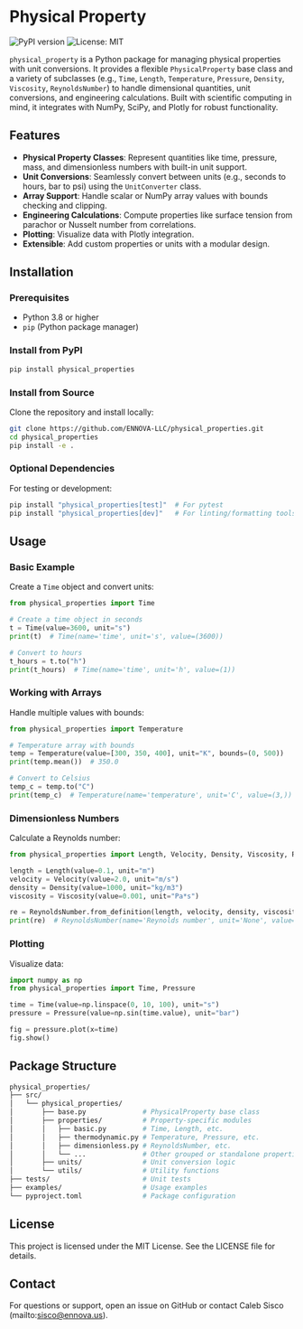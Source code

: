 # Physical Property

![PyPI version](https://badge.fury.io/py/physical-properties.svg)
![License: MIT](https://img.shields.io/badge/License-MIT-yellow.svg)

`physical_property` is a Python package for managing physical properties with unit conversions. It provides a flexible `PhysicalProperty` base class and a variety of subclasses (e.g., `Time`, `Length`, `Temperature`, `Pressure`, `Density`, `Viscosity`, `ReynoldsNumber`) to handle dimensional quantities, unit conversions, and engineering calculations. Built with scientific computing in mind, it integrates with NumPy, SciPy, and Plotly for robust functionality.

## Features

- **Physical Property Classes**: Represent quantities like time, pressure, mass, and dimensionless numbers with built-in unit support.
- **Unit Conversions**: Seamlessly convert between units (e.g., seconds to hours, bar to psi) using the `UnitConverter` class.
- **Array Support**: Handle scalar or NumPy array values with bounds checking and clipping.
- **Engineering Calculations**: Compute properties like surface tension from parachor or Nusselt number from correlations.
- **Plotting**: Visualize data with Plotly integration.
- **Extensible**: Add custom properties or units with a modular design.

## Installation

### Prerequisites

- Python 3.8 or higher
- `pip` (Python package manager)

### Install from PyPI

```bash
pip install physical_properties
```

### Install from Source

Clone the repository and install locally:

```bash
git clone https://github.com/ENNOVA-LLC/physical_properties.git
cd physical_properties
pip install -e .
```

### Optional Dependencies

For testing or development:

```bash
pip install "physical_properties[test]"  # For pytest
pip install "physical_properties[dev]"   # For linting/formatting tools
```

## Usage

### Basic Example

Create a `Time` object and convert units:

```python
from physical_properties import Time

# Create a time object in seconds
t = Time(value=3600, unit="s")
print(t)  # Time(name='time', unit='s', value=(3600))

# Convert to hours
t_hours = t.to("h")
print(t_hours)  # Time(name='time', unit='h', value=(1))
```

### Working with Arrays

Handle multiple values with bounds:

```python
from physical_properties import Temperature

# Temperature array with bounds
temp = Temperature(value=[300, 350, 400], unit="K", bounds=(0, 500))
print(temp.mean())  # 350.0

# Convert to Celsius
temp_c = temp.to("C")
print(temp_c)  # Temperature(name='temperature', unit='C', value=(3,))
```

### Dimensionless Numbers

Calculate a Reynolds number:

```python
from physical_properties import Length, Velocity, Density, Viscosity, ReynoldsNumber

length = Length(value=0.1, unit="m")
velocity = Velocity(value=2.0, unit="m/s")
density = Density(value=1000, unit="kg/m3")
viscosity = Viscosity(value=0.001, unit="Pa*s")

re = ReynoldsNumber.from_definition(length, velocity, density, viscosity)
print(re)  # ReynoldsNumber(name='Reynolds number', unit='None', value=(1,))
```

### Plotting

Visualize data:

```python
import numpy as np
from physical_properties import Time, Pressure

time = Time(value=np.linspace(0, 10, 100), unit="s")
pressure = Pressure(value=np.sin(time.value), unit="bar")

fig = pressure.plot(x=time)
fig.show()
```

## Package Structure

```bash
physical_properties/
├── src/
│   └── physical_properties/
│       ├── base.py              # PhysicalProperty base class
│       ├── properties/          # Property-specific modules
│       │   ├── basic.py         # Time, Length, etc.
│       │   ├── thermodynamic.py # Temperature, Pressure, etc.
│       │   ├── dimensionless.py # ReynoldsNumber, etc.
│       │   └── ...              # Other grouped or standalone properties
│       ├── units/               # Unit conversion logic
│       └── utils/               # Utility functions
├── tests/                       # Unit tests
├── examples/                    # Usage examples
└── pyproject.toml               # Package configuration
```

## License

This project is licensed under the MIT License. See the LICENSE file for details.

## Contact

For questions or support, open an issue on GitHub or contact Caleb Sisco (mailto:sisco@ennova.us).
